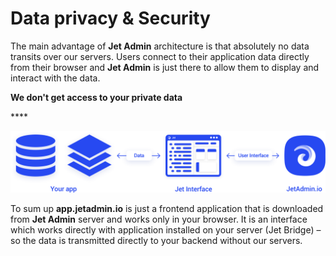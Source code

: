 # Data privacy & Security

The main advantage of **Jet Admin** architecture is that absolutely no data transits over our servers. Users connect to their application data directly from their browser and **Jet Admin** is just there to allow them to display and interact with the data. 

**We don't get access to your private data** 

\*\*\*\*

![](../.gitbook/assets/image%20%2831%29.png)

To sum up **app.jetadmin.io** is just a frontend application that is downloaded from **Jet Admin** server and works only in your browser. It is an interface which works directly with application installed on your server \(Jet Bridge\) – so the data is transmitted directly to your backend without our servers.

